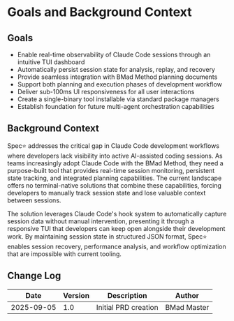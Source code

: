 # Goals and Background Context

## Goals

- Enable real-time observability of Claude Code sessions through an intuitive TUI dashboard
- Automatically persist session state for analysis, replay, and recovery
- Provide seamless integration with BMad Method planning documents
- Support both planning and execution phases of development workflow
- Deliver sub-100ms UI responsiveness for all user interactions
- Create a single-binary tool installable via standard package managers
- Establish foundation for future multi-agent orchestration capabilities

## Background Context

Spec⭐️ addresses the critical gap in Claude Code development workflows where developers lack visibility into active AI-assisted coding sessions. As teams increasingly adopt Claude Code with the BMad Method, they need a purpose-built tool that provides real-time session monitoring, persistent state tracking, and integrated planning capabilities. The current landscape offers no terminal-native solutions that combine these capabilities, forcing developers to manually track session state and lose valuable context between sessions.

The solution leverages Claude Code's hook system to automatically capture session data without manual intervention, presenting it through a responsive TUI that developers can keep open alongside their development work. By maintaining session state in structured JSON format, Spec⭐️ enables session recovery, performance analysis, and workflow optimization that are impossible with current tooling.

## Change Log

| Date | Version | Description | Author |
|------|---------|-------------|--------|
| 2025-09-05 | 1.0 | Initial PRD creation | BMad Master |
